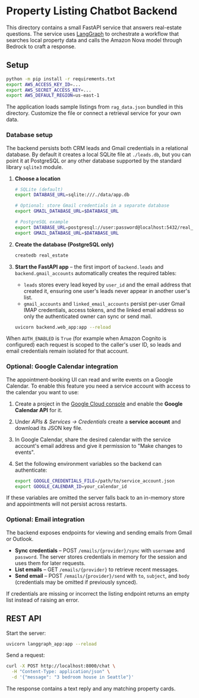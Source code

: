 # Property Listing Chatbot Backend

This directory contains a small FastAPI service that answers real-estate
questions. The service uses [LangGraph](https://github.com/langchain-ai/langgraph)
to orchestrate a workflow that searches local property data and calls the
Amazon Nova model through Bedrock to craft a response.

## Setup

```bash
python -m pip install -r requirements.txt
export AWS_ACCESS_KEY_ID=...
export AWS_SECRET_ACCESS_KEY=...
export AWS_DEFAULT_REGION=us-east-1
```

The application loads sample listings from `rag_data.json` bundled in this
directory. Customize the file or connect a retrieval service for your own data.

### Database setup

The backend persists both CRM leads and Gmail credentials in a relational
database. By default it creates a local SQLite file at `./leads.db`, but you can
point it at PostgreSQL or any other database supported by the standard library
`sqlite3` module.

1. **Choose a location**

   ```bash
   # SQLite (default)
   export DATABASE_URL=sqlite:///./data/app.db

   # Optional: store Gmail credentials in a separate database
   export GMAIL_DATABASE_URL=$DATABASE_URL

   # PostgreSQL example
   export DATABASE_URL=postgresql://user:password@localhost:5432/real_estate
   export GMAIL_DATABASE_URL=$DATABASE_URL
   ```

2. **Create the database (PostgreSQL only)**

   ```bash
   createdb real_estate
   ```

3. **Start the FastAPI app** – the first import of `backend.leads` and
   `backend.gmail_accounts` automatically creates the required tables:

   - `leads` stores every lead keyed by `user_id` and the email address that
     created it, ensuring one user's leads never appear in another user's list.
   - `gmail_accounts` and `linked_email_accounts` persist per-user Gmail IMAP
     credentials, access tokens, and the linked email address so only the
     authenticated owner can sync or send mail.

   ```bash
   uvicorn backend.web_app:app --reload
   ```

When `AUTH_ENABLED` is `True` (for example when Amazon Cognito is configured)
each request is scoped to the caller's user ID, so leads and email credentials
remain isolated for that account.

### Optional: Google Calendar integration

The appointment-booking UI can read and write events on a Google Calendar. To
enable this feature you need a service account with access to the calendar you
want to use:

1. Create a project in the [Google Cloud console](https://console.cloud.google.com/)
   and enable the **Google Calendar API** for it.
2. Under *APIs & Services → Credentials* create a **service account** and
   download its JSON key file.
3. In Google Calendar, share the desired calendar with the service account's
   email address and give it permission to "Make changes to events".
4. Set the following environment variables so the backend can authenticate:

   ```bash
   export GOOGLE_CREDENTIALS_FILE=/path/to/service_account.json
   export GOOGLE_CALENDAR_ID=your_calendar_id
   ```

If these variables are omitted the server falls back to an in-memory store and
appointments will not persist across restarts.

### Optional: Email integration

The backend exposes endpoints for viewing and sending emails from Gmail or
Outlook.

- **Sync credentials** – POST `/emails/{provider}/sync` with `username` and
  `password`. The server stores credentials in memory for the session and uses
  them for later requests.
- **List emails** – GET `/emails/{provider}` to retrieve recent messages.
- **Send email** – POST `/emails/{provider}/send` with `to`, `subject`, and
  `body` (credentials may be omitted if previously synced).

If credentials are missing or incorrect the listing endpoint returns an empty
list instead of raising an error.

## REST API

Start the server:

```bash
uvicorn langgraph_app:app --reload
```

Send a request:

```bash
curl -X POST http://localhost:8000/chat \
  -H "Content-Type: application/json" \
  -d '{"message": "3 bedroom house in Seattle"}'
```

The response contains a text reply and any matching property cards.

